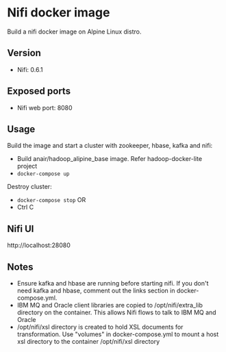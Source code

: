 # Nifi docker image
Build a nifi docker image on Alpine Linux distro.

## Version
- Nifi: 0.6.1

## Exposed ports
- Nifi web port: 8080

## Usage
Build the image and start a cluster with zookeeper, hbase, kafka and nifi:
-  Build anair/hadoop_alipine_base image. Refer hadoop-docker-lite project
- ``docker-compose up``

Destroy cluster:

- ``docker-compose stop``  OR
- Ctrl C

## Nifi UI
http://localhost:28080

## Notes
- Ensure kafka and hbase are running before starting nifi. If you don't need kafka and hbase, comment out the links section in docker-compose.yml.
- IBM MQ and Oracle client libraries are copied to /opt/nifi/extra_lib directory on the container. This allows Nifi flows to talk to IBM MQ and Oracle
- /opt/nifi/xsl directory is created to hold XSL documents for transformation. Use "volumes" in docker-compose.yml to mount a host xsl directory to the container /opt/nifi/xsl directory
